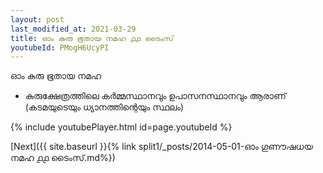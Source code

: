 ```yaml
---
layout: post
last_modified_at: 2021-03-29
title: ഓം കുരു ഭൂതായ നമഹ ൧൧ ടൈംസ്
youtubeId: PMogH6UcyPI
---
```

 
 
 ഓം കുരു ഭൂതായ നമഹ 
 
 -  കുരുക്ഷേത്രത്തിലെ കർമ്മസ്ഥാനവും ഉപാസനസ്ഥാനവും ആരാണ് (കടമയുടെയും ധ്യാനത്തിന്റെയും സ്ഥലം) 
 
  
 
  
 
 
 
 
 
 


{% include youtubePlayer.html id=page.youtubeId %}
 
[Next]({{ site.baseurl }}{% link  split1/_posts/2014-05-01-ഓം ഗുണൗഷധയ നമഹ ൧൧ ടൈംസ്.md%})
 

